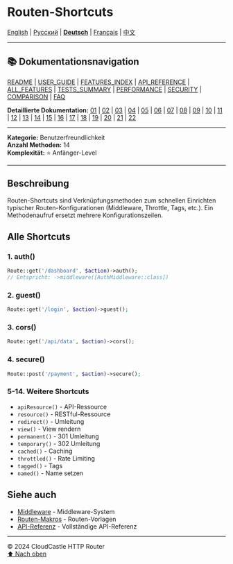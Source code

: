 # Routen-Shortcuts

[English](../../en/features/10_ROUTE_SHORTCUTS.md) | [Русский](../../ru/features/10_ROUTE_SHORTCUTS.md) | [**Deutsch**](10_ROUTE_SHORTCUTS.md) | [Français](../../fr/features/10_ROUTE_SHORTCUTS.md) | [中文](../../zh/features/10_ROUTE_SHORTCUTS.md)

---

## 📚 Dokumentationsnavigation

[README](../../README.md) | [USER_GUIDE](../USER_GUIDE.md) | [FEATURES_INDEX](../FEATURES_INDEX.md) | [API_REFERENCE](../API_REFERENCE.md) | [ALL_FEATURES](../ALL_FEATURES.md) | [TESTS_SUMMARY](../TESTS_SUMMARY.md) | [PERFORMANCE](../PERFORMANCE_ANALYSIS.md) | [SECURITY](../SECURITY_REPORT.md) | [COMPARISON](../COMPARISON.md) | [FAQ](../FAQ.md)

**Detaillierte Dokumentation:** [01](01_BASIC_ROUTING.md) | [02](02_ROUTE_PARAMETERS.md) | [03](03_ROUTE_GROUPS.md) | [04](04_RATE_LIMITING.md) | [05](05_IP_FILTERING.md) | [06](06_MIDDLEWARE.md) | [07](07_NAMED_ROUTES.md) | [08](08_TAGS.md) | [09](09_HELPER_FUNCTIONS.md) | [10](10_ROUTE_SHORTCUTS.md) | [11](11_ROUTE_MACROS.md) | [12](12_URL_GENERATION.md) | [13](13_EXPRESSION_LANGUAGE.md) | [14](14_CACHING.md) | [15](15_PLUGINS.md) | [16](16_LOADERS.md) | [17](17_PSR_SUPPORT.md) | [18](18_ACTION_RESOLVER.md) | [19](19_STATISTICS.md) | [20](20_SECURITY.md) | [21](21_EXCEPTIONS.md) | [22](22_CLI_TOOLS.md)

---

**Kategorie:** Benutzerfreundlichkeit  
**Anzahl Methoden:** 14  
**Komplexität:** ⭐ Anfänger-Level

---

## Beschreibung

Routen-Shortcuts sind Verknüpfungsmethoden zum schnellen Einrichten typischer Routen-Konfigurationen (Middleware, Throttle, Tags, etc.). Ein Methodenaufruf ersetzt mehrere Konfigurationszeilen.

## Alle Shortcuts

### 1. auth()
```php
Route::get('/dashboard', $action)->auth();
// Entspricht: ->middleware([AuthMiddleware::class])
```

### 2. guest()
```php
Route::get('/login', $action)->guest();
```

### 3. cors()
```php
Route::get('/api/data', $action)->cors();
```

### 4. secure()
```php
Route::post('/payment', $action)->secure();
```

### 5-14. Weitere Shortcuts
- `apiResource()` - API-Ressource
- `resource()` - RESTful-Ressource
- `redirect()` - Umleitung
- `view()` - View rendern
- `permanent()` - 301 Umleitung
- `temporary()` - 302 Umleitung
- `cached()` - Caching
- `throttled()` - Rate Limiting
- `tagged()` - Tags
- `named()` - Name setzen

## Siehe auch

- [Middleware](06_MIDDLEWARE.md) - Middleware-System
- [Routen-Makros](11_ROUTE_MACROS.md) - Routen-Vorlagen
- [API-Referenz](../API_REFERENCE.md) - Vollständige API-Referenz

---

© 2024 CloudCastle HTTP Router  
[⬆ Nach oben](#routen-shortcuts)
